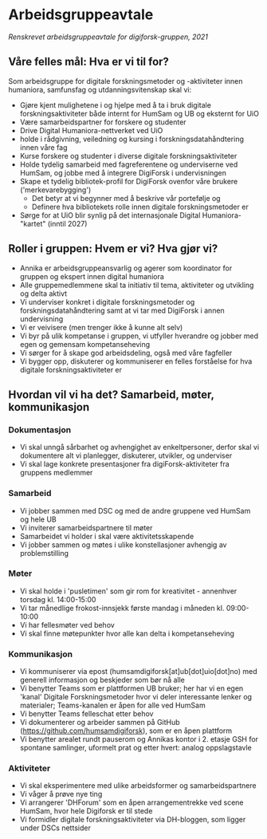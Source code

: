 # Arbeidsgruppeavtale

*Renskrevet arbeidsgruppeavtale for digiforsk-gruppen, 2021*

## Våre felles mål: Hva er vi til for?

Som arbeidsgruppe for digitale forskningsmetoder og -aktiviteter innen humaniora, samfunsfag og utdanningsvitenskap skal vi:

- Gjøre kjent mulighetene i og hjelpe med å ta i bruk digitale forskningsaktiviteter både internt for HumSam og UB og eksternt for UiO
- Være samarbeidspartner for forskere og studenter
- Drive Digital Humaniora-nettverket ved UiO
- holde i rådgivning, veiledning og kursing i forskningsdatahåndtering innen våre fag
- Kurse forskere og studenter i diverse digitale forskningsaktiviteter
- Holde tydelig samarbeid med fagreferentene og underviserne ved HumSam, og jobbe med å integrere DigiForsk i undervisningen
- Skape et tydelig bibliotek-profil for DigiForsk ovenfor våre brukere ('merkevarebygging')
  - Det betyr at vi begynner med å beskrive vår portefølje og
  - Definere hva bibliotekets rolle innen digitale forskningsmetoder er
- Sørge for at UiO blir synlig på det internasjonale Digital Humaniora-"kartet" (inntil 2027)


## Roller i gruppen: Hvem er vi? Hva gjør vi?

- Annika er arbeidsgruppeansvarlig og agerer som koordinator for gruppen og ekspert innen digital humaniora
- Alle gruppemedlemmene skal ta initiativ til tema, aktiviteter og utvikling og delta aktivt
- Vi underviser konkret i digitale forskningsmetoder og forskningsdatahåndtering samt at vi tar med DigiForsk i annen undervisning
- Vi er veivisere (men trenger ikke å kunne alt selv)
- Vi byr på ulik kompetanse i gruppen, vi utfyller hverandre og jobber med egen og gemensam kompetanseheving
- Vi sørger for å skape god arbeidsdeling, også med våre fagfeller
- Vi bygger opp, diskuterer og kommuniserer en felles forståelse for hva digitale forskningsaktiviteter er


## Hvordan vil vi ha det? Samarbeid, møter, kommunikasjon

### Dokumentasjon

- Vi skal unngå sårbarhet og avhengighet av enkeltpersoner, derfor skal vi dokumentere alt vi planlegger, diskuterer, utvikler, og underviser
- Vi skal lage konkrete presentasjoner fra digiForsk-aktiviteter fra gruppens medlemmer

### Samarbeid

- Vi jobber sammen med DSC og med de andre gruppene ved HumSam og hele UB
- Vi inviterer samarbeidspartnere til møter
- Samarbeidet vi holder i skal være aktivitetsskapende
- Vi jobber sammen og møtes i ulike konstellasjoner avhengig av problemstilling

### Møter

- Vi skal holde i 'pusletimen' som gir rom for kreativitet - annenhver torsdag kl. 14:00-15:00
- Vi tar månedlige frokost-innsjekk første mandag i måneden kl. 09:00-10:00
- Vi har fellesmøter ved behov
- Vi skal finne møtepunkter hvor alle kan delta i kompetanseheving

### Kommunikasjon

- Vi kommuniserer via epost (humsamdigiforsk[at]ub[dot]uio[dot]no) med generell informasjon og beskjeder som bør nå alle
- Vi benytter Teams som er plattformen UB bruker; her har vi en egen 'kanal' Digitale Forskningsmetoder hvor vi deler interessante lenker og materialer; Teams-kanalen er åpen for alle ved HumSam
- Vi benytter Teams felleschat etter behov
- Vi dokumenterer og arbeider sammen på GitHub (https://github.com/humsamdigiforsk), som er en åpen plattform
- Vi benytter arealet rundt pauserom og Annikas kontor i 2. etasje GSH for spontane samlinger, uformelt prat og etter hvert: analog oppslagstavle

### Aktiviteter

- Vi skal eksperimentere med ulike arbeidsformer og samarbeidspartnere
- Vi våger å prøve nye ting
- Vi arrangerer 'DHForum' som en åpen arrangementrekke ved scene HumSam, hvor hele Digiforsk er til stede
- Vi formidler digitale forskningsaktiviteter via DH-bloggen, som ligger under DSCs nettsider
